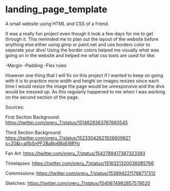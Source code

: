 # landing_page_template
A small website using HTML and CSS of a friend.

It was a really fun project even though it took a few days for me to get through it. This reminded me to plan out the layout of the website before anything else either using gimp or paint.net and use borders color to seperate your divs! Using the border colors helped me visually what was going on in the website and helped me what css tools are used for like:

-Margin -Padding -Flex rules

However one thing that I will fix on this project if I wanted to keep on going with it is to practice more width and height on images resizes since each time I would resize the image the page would be unresponsive and the divs would be messed up. As this regularly happened to me when I was working on the second section of the page.

Sources:

First Section Background: https://twitter.com/oreru_7/status/1514628363767660545

Third Section Background: https://twitter.com/oreru_7/status/1523304262192680962?s=20&t=aIfbSnPF2BaBo6BpEl9RYg

Fan Art: https://twitter.com/oreru_7/status/1542789417387323393

Timelapses: https://twitter.com/oreru_7/status/1516321320036085766

Commissions: https://twitter.com/oreru_7/status/1539942211768717312

Sketches: https://twitter.com/oreru_7/status/1540674992857579520